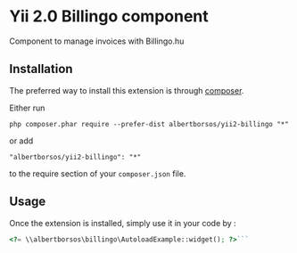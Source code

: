 Yii 2.0 Billingo component
==========================
Component to manage invoices with Billingo.hu

Installation
------------

The preferred way to install this extension is through [composer](http://getcomposer.org/download/).

Either run

```
php composer.phar require --prefer-dist albertborsos/yii2-billingo "*"
```

or add

```
"albertborsos/yii2-billingo": "*"
```

to the require section of your `composer.json` file.


Usage
-----

Once the extension is installed, simply use it in your code by  :

```php
<?= \\albertborsos\billingo\AutoloadExample::widget(); ?>```